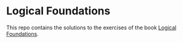 # Logical Foundations

This repo contains the solutions to the exercises of the book [Logical Foundations](https://softwarefoundations.cis.upenn.edu/lf-current/index.html).
